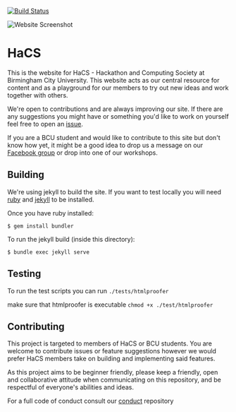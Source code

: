 [![Build Status](https://travis-ci.org/HaCSBCU/hacsbcu.github.io.svg?branch=master)](https://travis-ci.org/HaCSBCU/hacsbcu.github.io)

![Website Screenshot](http://i.imgur.com/lJnqm1B.jpg)

# HaCS
This is the website for HaCS - Hackathon and Computing Society at Birmingham City University. This website acts as our central resource for content and as a playground for our members to try out new ideas and work together with others.

We're open to contributions and are always improving our site. If there are any suggestions you might have or something you'd like to work on yourself feel free to open an [issue](https://github.com/HaCSBCU/hacsbcu.github.io/issues/new).

If you are a BCU student and would like to contribute to this site but don't know how yet, it might be a good idea to drop us a message on our [Facebook group](https://www.facebook.com/groups/hacsbcu/) or drop into one of our workshops.


## Building

We're using jekyll to build the site. If you want to test locally you will need [ruby](https://rvm.io/rvm/install) and [jekyll](https://jekyllrb.com/) to be installed.

Once you have ruby installed:

`$ gem install bundler`

To run the jekyll build (inside this directory):

`$ bundle exec jekyll serve`

## Testing

To run the test scripts you can run `./tests/htmlproofer`

make sure that htmlproofer is executable `chmod +x ./test/htmlproofer`

## Contributing

This project is targeted to members of HaCS or BCU students. You are welcome to contribute issues or feature suggestions however we would prefer HaCS members take on building and implementing said features.

As this project aims to be beginner friendly, please keep a friendly, open and collaborative attitude when communicating on this repository, and be respectful of everyone's abilities and ideas.

For a full code of conduct consult our [conduct](https://github.com/hacsbcu/conduct) repository

